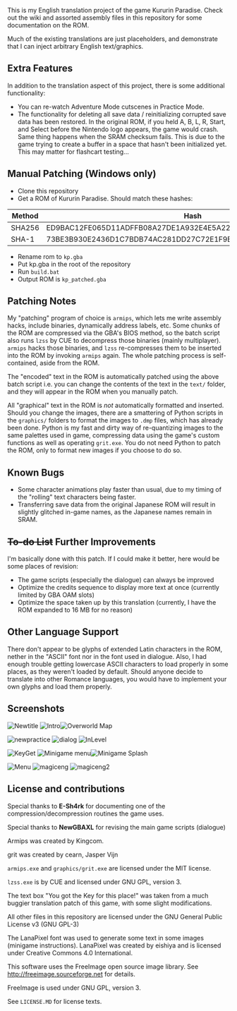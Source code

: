 This is my English translation project of the game Kururin Paradise. Check out the wiki and assorted assembly files in this repository for some documentation on the ROM.

Much of the existing translations are just placeholders, and demonstrate that I can inject arbitrary English text/graphics.

## Extra Features

In addition to the translation aspect of this project, there is some additional functionality:
* You can re-watch Adventure Mode cutscenes in Practice Mode.
* The functionality for deleting all save data / reinitializing corrupted save data has been restored. In the original ROM, if you held A, B, L, R, Start, and Select before the Nintendo logo appears, the game would crash. Same thing happens when the SRAM checksum fails. This is due to the game trying to create a buffer in a space that hasn't been initialized yet. This may matter for flashcart testing...

## Manual Patching (Windows only)

* Clone this repository
* Get a ROM of Kururin Paradise. Should match these hashes:

Method | Hash
------- | ------------------------------------------------------------
SHA256 | ED9BAC12FE065D11ADFFB08A27DE1A932E4E5A22CBF6B4B24FE28EF49F5385D2 
SHA-1 | 73BE3B930E2436D1C7BDB74AC281DD27C72E1F9E

* Rename rom to `kp.gba`
* Put kp.gba in the root of the repository
* Run `build.bat`
* Output ROM is `kp_patched.gba`

## Patching Notes

My "patching" program of choice is `armips`, which lets me write assembly hacks, include binaries, dynamically address labels, etc. Some chunks of the ROM are compressed via the GBA's BIOS method, so the batch script also runs `lzss` by CUE to decompress those binaries (mainly multiplayer). `armips` hacks those binaries, and `lzss` re-compresses them to be inserted into the ROM by invoking `armips` again. The whole patching process is self-contained, aside from the ROM.

The "encoded" text in the ROM is automatically patched using the above batch script i.e. you can change the contents of the text in the `text/` folder, and they will appear in the ROM when you manually patch.

All "graphical" text in the ROM is _not_ automatically formatted and inserted. Should you change the images, there are a smattering of Python scripts in the `graphics/` folders to format the images to `.dmp` files, which has already been done. Python is my fast and dirty way of re-quantizing images to the same palettes used in game, compressing data using the game's custom functions as well as operating `grit.exe`. You do not need Python to patch the ROM, only to format new images if you choose to do so.

## Known Bugs

* Some character animations play faster than usual, due to my timing of the "rolling" text characters being faster.
* Transferring save data from the original Japanese ROM will result in slightly glitched in-game names, as the Japanese names remain in SRAM.

## ~~To-do List~~ Further Improvements

I'm basically done with this patch. If I could make it better, here would be some places of revision:

* The game scripts (especially the dialogue) can always be improved
* Optimize the credits sequence to display more text at once (currently limited by GBA OAM slots)
* Optimize the space taken up by this translation (currently, I have the ROM expanded to 16 MB for no reason)

## Other Language Support

There don't appear to be glyphs of extended Latin characters in the ROM, nether in the "ASCII" font nor in the font used in dialogue. Also, I had enough trouble getting lowercase ASCII characters to load properly in some places, as they weren't loaded by default. Should anyone decide to translate into other Romance languages, you would have to implement your own glyphs and load them properly.

## Screenshots

![Newtitle](https://user-images.githubusercontent.com/73413313/249013413-b3a88ca7-2922-49fc-bc88-9af111db4c3e.png)
![Intro](https://user-images.githubusercontent.com/73413313/118182581-2e549d00-b407-11eb-9249-e57a80671997.png)![Overworld Map](https://user-images.githubusercontent.com/73413313/145687335-07e6ee2a-6e1e-445d-ad79-ef9399249cbb.png)

![newpractice](https://github.com/Dimedime-d/kptranslation/assets/73413313/c2728a86-7247-4549-bf1a-c0def0d0ddf0)
![dialog](https://github.com/Dimedime-d/kptranslation/assets/73413313/c9aedc5f-0458-4db8-94c1-ff16f206b9a8)
![InLevel](https://user-images.githubusercontent.com/73413313/145758653-84e19125-517c-466a-ac73-6962bdfc3aaa.png)

![KeyGet](https://user-images.githubusercontent.com/73413313/249255538-0c87b23d-1586-4ee4-b17d-c7962f135be7.png)
![Minigame menu](https://user-images.githubusercontent.com/73413313/118183148-c6528680-b407-11eb-8706-71e3966a8baa.png)![Minigame Splash](https://user-images.githubusercontent.com/73413313/145687348-8cca6643-1bc8-4d63-8a88-7d76131696d0.png)

![Menu](https://user-images.githubusercontent.com/73413313/249256101-db3d1cc3-6e8f-4e57-a003-8a5c84dd1b40.png)
![magiceng](https://github.com/Dimedime-d/kptranslation/assets/73413313/33085c03-aedf-45f0-b1cc-d96b272f0bd1)
![magiceng2](https://github.com/Dimedime-d/kptranslation/assets/73413313/792843a8-1fea-40dd-829c-baa4bfd1c238)

## License and contributions

Special thanks to **E-Sh4rk** for documenting one of the compression/decompression routines the game uses.

Special thanks to **NewGBAXL** for revising the main game scripts (dialogue)

Armips was created by Kingcom.

grit was created by cearn, Jasper Vijn

`armips.exe` and `graphics/grit.exe` are licensed under the MIT license.

`lzss.exe` is by CUE and licensed under GNU GPL, version 3.

The text box "You got the Key for this place!" was taken from a much buggier translation patch of this game, with some slight modifications.

All other files in this repository are licensed under the GNU General Public License v3 (GNU GPL-3)

The LanaPixel font was used to generate some text in some images (minigame instructions). LanaPixel was created by eishiya and is licensed under Creative Commons 4.0 International.

This software uses the FreeImage open source image library. See http://freeimage.sourceforge.net for details.

FreeImage is used under GNU GPL, version 3. 

See `LICENSE.MD` for license texts.
